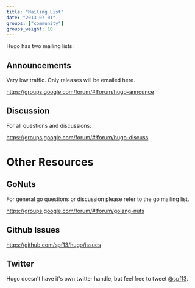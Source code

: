 ```yaml
---
title: "Mailing List"
date: "2013-07-01"
groups: ["community"]
groups_weight: 10
---
```


Hugo has two mailing lists:

## Announcements
Very low traffic. Only releases will be emailed here.

https://groups.google.com/forum/#!forum/hugo-announce

## Discussion
For all questions and discussions:

https://groups.google.com/forum/#!forum/hugo-discuss

# Other Resources

## GoNuts

For general go questions or discussion please refer to the go mailing list.

https://groups.google.com/forum/#!forum/golang-nuts

## Github Issues

https://github.com/spf13/hugo/issues

## Twitter

Hugo doesn't have it's own twitter handle, but feel free to tweet [@spf13](http://twitter.com/spf13).
